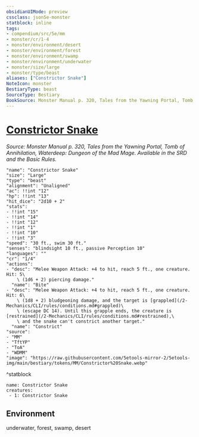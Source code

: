 ```yaml
---
obsidianUIMode: preview
cssclass: json5e-monster
statblock: inline
tags:
- compendium/src/5e/mm
- monster/cr/1-4
- monster/environment/desert
- monster/environment/forest
- monster/environment/swamp
- monster/environment/underwater
- monster/size/large
- monster/type/beast
aliases: ["Constrictor Snake"]
NoteIcon: monster
BestiaryType: beast
SourceType: Bestiary
BookSource: Monster Manual p. 320, Tales from the Yawning Portal, Tomb of Annihilation, Waterdeep: Dungeon of the Mad Mage. Available in the SRD and the Basic Rules.
---
```

# [Constrictor Snake](2-Mechanics/CLI/bestiary/beast/constrictor-snake.md)
*Source: Monster Manual p. 320, Tales from the Yawning Portal, Tomb of Annihilation, Waterdeep: Dungeon of the Mad Mage. Available in the SRD and the Basic Rules.*  

```statblock
"name": "Constrictor Snake"
"size": "Large"
"type": "beast"
"alignment": "Unaligned"
"ac": !!int "12"
"hp": !!int "13"
"hit_dice": "2d10 + 2"
"stats":
- !!int "15"
- !!int "14"
- !!int "12"
- !!int "1"
- !!int "10"
- !!int "3"
"speed": "30 ft., swim 30 ft."
"senses": "blindsight 10 ft., passive Perception 10"
"languages": ""
"cr": "1/4"
"actions":
- "desc": "Melee Weapon Attack: +4 to hit, reach 5 ft., one creature. Hit: 5\
    \ (1d6 + 2) piercing damage."
  "name": "Bite"
- "desc": "Melee Weapon Attack: +4 to hit, reach 5 ft., one creature. Hit: 6\
    \ (1d8 + 2) bludgeoning damage, and the target is [grappled](/2-Mechanics/CLI/rules/conditions.md#grappled)\
    \ (escape DC 14). Until this grapple ends, the creature is [restrained](/2-Mechanics/CLI/rules/conditions.md#restrained),\
    \ and the snake can't constrict another target."
  "name": "Constrict"
"source":
- "MM"
- "TftYP"
- "ToA"
- "WDMM"
"image": "https://raw.githubusercontent.com/5etools-mirror-2/5etools-img/main/bestiary/tokens/MM/Constrictor%20Snake.webp"
```
^statblock

```encounter-table
name: Constrictor Snake
creatures:
 - 1: Constrictor Snake
```

## Environment

underwater, forest, swamp, desert